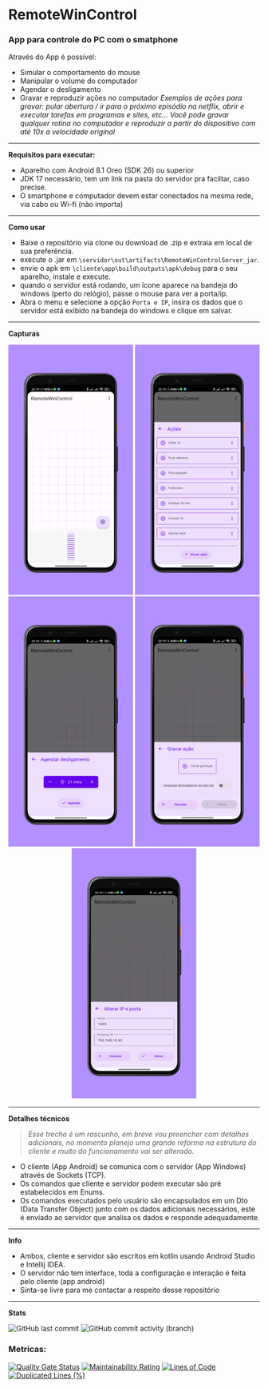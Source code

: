 

# RemoteWinControl
 ### App para controle do PC com o smatphone
 
Através do App é possível:
* Simular o comportamento do mouse
* Manipular o volume do computador
* Agendar o desligamento  
* Gravar e reproduzir ações no computador
*Exemplos de ações para gravar:  pular abertura / ir para o próximo episódio na netflix, abrir e executar tarefas em programas e sites, etc…  Você pode gravar qualquer rotina no computador e reproduzir a partir do dispositivo com até 10x a velocidade original*

-------
**Requisitos para executar:**
- Aparelho com Android 8.1 Oreo (SDK 26) ou superior  
- JDK 17 necessário, tem um link na pasta  do servidor pra faciltar, caso precise.
 - O smartphone e computador devem estar conectados na mesma rede, via cabo ou Wi-fi (não importa)
------
**Como usar**
 
* Baixe o repositório via clone ou download de .zip e extraia em local de sua preferência.
* execute o .jar em `\servidor\out\artifacts\RemoteWinControlServer_jar`.
* envie o apk em `\cliente\app\build\outputs\apk\debug` para o seu aparelho, instale e execute.
* quando o servidor está rodando, um ícone aparece na bandeja do windows (perto do relógio), passe o mouse para ver a porta/ip.
* Abra o menu e selecione a opção `Porta e IP`, insira os dados que o servidor está exibido na bandeja do windows e clique em salvar.


-------
**Capturas**

<p align="center">
<img src="https://github.com/GilianMarques/RemoteWinControl/blob/master/_screenshots/captura_%20(4).png" width="250">
<img src="https://github.com/GilianMarques/RemoteWinControl/blob/master/_screenshots/captura_%20(3).png" width="250">
<img src="https://github.com/GilianMarques/RemoteWinControl/blob/master/_screenshots/captura_%20(2).png" width="250">
<img src="https://github.com/GilianMarques/RemoteWinControl/blob/master/_screenshots/captura_%20(1).png" width="250">
<img src="https://github.com/GilianMarques/RemoteWinControl/blob/master/_screenshots/captura_%20(5).png" width="250">
</p>

-------
**Detalhes técnicos**

>*Esse trecho é um rascunho, em breve vou preencher com detalhes adicionais, no momento planejo uma grande reforma na estrutura do cliente e muito do funcionamento vai ser alterado.*

 - O cliente (App Android) se comunica com o servidor (App Windows) através de Sockets (TCP).
 - Os comandos que  cliente e servidor podem executar são pré estabelecidos em Enums.
 - Os comandos executados pelo usuário são encapsulados em um Dto (Data Transfer Object) junto com os dados adicionais necessários, este é enviado ao servidor que analisa os dados e responde adequadamente.
 

-----

**Info**
* Ambos, cliente e servidor são escritos em kotlin usando Android Studio e Intellij IDEA.
* O servidor não tem interface, toda a configuração e interação é feita pelo cliente (app android)
* Sinta-se livre para me contactar a respeito desse repositório
-------
**Stats**

![GitHub last commit](https://img.shields.io/github/last-commit/gilianmarques/RemoteWinControl?color=green&style=flat-square) ![GitHub commit activity (branch)](https://img.shields.io/github/commit-activity/m/gilianmarques/RemoteWinControl/master?color=green&style=flat-square)

### Metricas:

[![Quality Gate Status](https://sonarcloud.io/api/project_badges/measure?project=GilianMarques_RemoteWinControl&metric=alert_status)](https://sonarcloud.io/summary/new_code?id=GilianMarques_RemoteWinControl) [![Maintainability Rating](https://sonarcloud.io/api/project_badges/measure?project=GilianMarques_RemoteWinControl&metric=sqale_rating)](https://sonarcloud.io/summary/new_code?id=GilianMarques_RemoteWinControl) [![Lines of Code](https://sonarcloud.io/api/project_badges/measure?project=GilianMarques_RemoteWinControl&metric=ncloc)](https://sonarcloud.io/summary/new_code?id=GilianMarques_RemoteWinControl) [![Duplicated Lines (%)](https://sonarcloud.io/api/project_badges/measure?project=GilianMarques_RemoteWinControl&metric=duplicated_lines_density)](https://sonarcloud.io/summary/new_code?id=GilianMarques_RemoteWinControl)